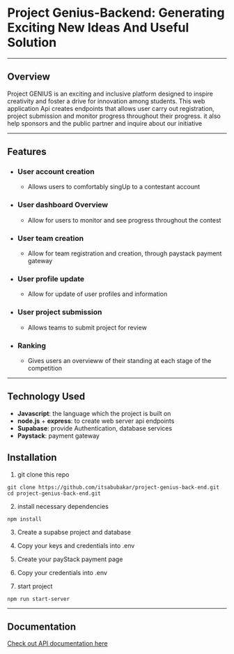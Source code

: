 # Project Genius-Backend: Generating Exciting New Ideas And Useful Solution
---

## Overview
Project GENIUS is an exciting and inclusive platform designed to inspire creativity and foster a drive for innovation among students. This web application Api creates endpoints that allows user carry out registration, project submission and monitor progress throughout their progress. it also help sponsors and the public partner and inquire about our initiative

---

## Features

 -  ### User account creation 
    - Allows users to comfortably singUp to a contestant account

 -  ### User dashboard Overview
    - Allow for users to monitor and see progress throughout the contest

 -  ### User team creation
    - Allow for team registration and creation, through paystack payment gateway

 -  ### User profile update
     - Allow for update of user profiles and information

 -  ### User project submission
     - Allows teams to submit project for review

 -  ### Ranking 
     - Gives users an overvieww of their standing at each stage of the competition

---

##  Technology Used
- __Javascript__: the language which the project is built on
- __node.js__ + __express__: to create web server api endpoints
- __Supabase__: provide Authentication, database services
- __Paystack__: payment gateway


##  Installation
1. git clone this repo
```shell
git clone https://github.com/itsabubakar/project-genius-back-end.git
cd project-genius-back-end.git
```
2. install necessary dependencies
```shell
npm install
```
3. Create a supabse project and database
5. Copy your keys and credentials into .env
6. Create your payStack payment page
7. Copy your credentials into .env

8. start project
```shell
npm run start-server
```
---
## Documentation
[Check out API documentation here](https://github.com/itsabubakar/project-genius-back-end/blob/main/PGApi.md)
